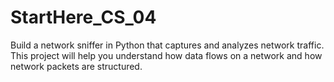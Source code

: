 # StartHere_CS_04
Build a network sniffer in Python that captures and analyzes network traffic. This project will help you understand how data flows on a network and how network packets are structured.
